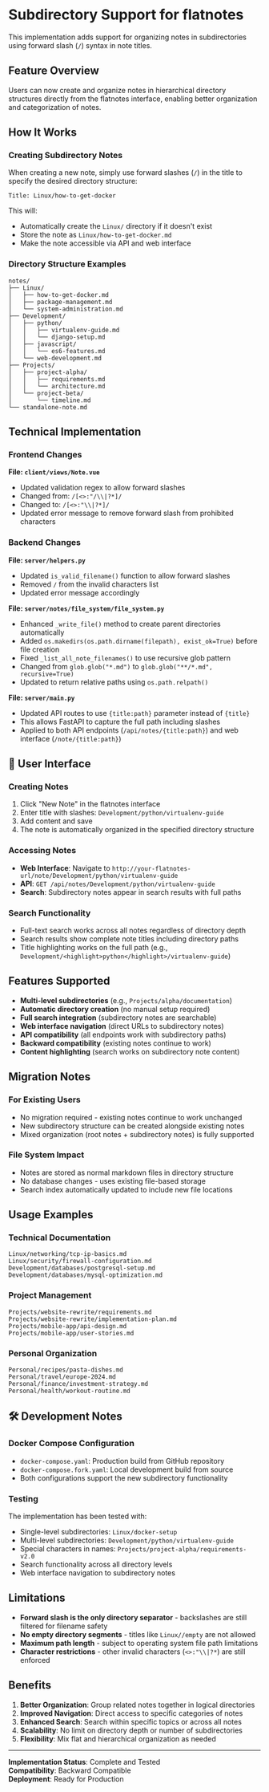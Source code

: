 # Subdirectory Support for flatnotes

This implementation adds support for organizing notes in subdirectories using forward slash (`/`) syntax in note titles.

## Feature Overview

Users can now create and organize notes in hierarchical directory structures directly from the flatnotes interface, enabling better organization and categorization of notes.

## How It Works

### Creating Subdirectory Notes

When creating a new note, simply use forward slashes (`/`) in the title to specify the desired directory structure:

```
Title: Linux/how-to-get-docker
```

This will:
- Automatically create the `Linux/` directory if it doesn't exist
- Store the note as `Linux/how-to-get-docker.md`
- Make the note accessible via API and web interface

### Directory Structure Examples

```
notes/
├── Linux/
│   ├── how-to-get-docker.md
│   ├── package-management.md
│   └── system-administration.md
├── Development/
│   ├── python/
│   │   ├── virtualenv-guide.md
│   │   └── django-setup.md
│   ├── javascript/
│   │   └── es6-features.md
│   └── web-development.md
├── Projects/
│   ├── project-alpha/
│   │   ├── requirements.md
│   │   └── architecture.md
│   └── project-beta/
│       └── timeline.md
└── standalone-note.md
```

## Technical Implementation

### Frontend Changes

**File: `client/views/Note.vue`**
- Updated validation regex to allow forward slashes
- Changed from: `/[<>:"/\\|?*]/` 
- Changed to: `/[<>:"\\|?*]/`
- Updated error message to remove forward slash from prohibited characters

### Backend Changes

**File: `server/helpers.py`**
- Updated `is_valid_filename()` function to allow forward slashes
- Removed `/` from the invalid characters list
- Updated error message accordingly

**File: `server/notes/file_system/file_system.py`**
- Enhanced `_write_file()` method to create parent directories automatically
- Added `os.makedirs(os.path.dirname(filepath), exist_ok=True)` before file creation
- Fixed `_list_all_note_filenames()` to use recursive glob pattern
- Changed from `glob.glob("*.md")` to `glob.glob("**/*.md", recursive=True)`
- Updated to return relative paths using `os.path.relpath()`

**File: `server/main.py`**
- Updated API routes to use `{title:path}` parameter instead of `{title}`
- This allows FastAPI to capture the full path including slashes
- Applied to both API endpoints (`/api/notes/{title:path}`) and web interface (`/note/{title:path}`)

## 📱 User Interface

### Creating Notes
1. Click "New Note" in the flatnotes interface
2. Enter title with slashes: `Development/python/virtualenv-guide`
3. Add content and save
4. The note is automatically organized in the specified directory structure

### Accessing Notes
- **Web Interface**: Navigate to `http://your-flatnotes-url/note/Development/python/virtualenv-guide`
- **API**: `GET /api/notes/Development/python/virtualenv-guide`
- **Search**: Subdirectory notes appear in search results with full paths

### Search Functionality
- Full-text search works across all notes regardless of directory depth
- Search results show complete note titles including directory paths
- Title highlighting works on the full path (e.g., `Development/<highlight>python</highlight>/virtualenv-guide`)

## Features Supported

-  **Multi-level subdirectories** (e.g., `Projects/alpha/documentation`)
-  **Automatic directory creation** (no manual setup required)
-  **Full search integration** (subdirectory notes are searchable)
-  **Web interface navigation** (direct URLs to subdirectory notes)
-  **API compatibility** (all endpoints work with subdirectory paths)
-  **Backward compatibility** (existing notes continue to work)
-  **Content highlighting** (search works on subdirectory note content)

##  Migration Notes

### For Existing Users
- No migration required - existing notes continue to work unchanged
- New subdirectory structure can be created alongside existing notes
- Mixed organization (root notes + subdirectory notes) is fully supported

### File System Impact
- Notes are stored as normal markdown files in directory structure
- No database changes - uses existing file-based storage
- Search index automatically updated to include new file locations

## Usage Examples

### Technical Documentation
```
Linux/networking/tcp-ip-basics.md
Linux/security/firewall-configuration.md
Development/databases/postgresql-setup.md
Development/databases/mysql-optimization.md
```

### Project Management
```
Projects/website-rewrite/requirements.md
Projects/website-rewrite/implementation-plan.md
Projects/mobile-app/api-design.md
Projects/mobile-app/user-stories.md
```

### Personal Organization
```
Personal/recipes/pasta-dishes.md
Personal/travel/europe-2024.md
Personal/finance/investment-strategy.md
Personal/health/workout-routine.md
```

## 🛠️ Development Notes

### Docker Compose Configuration
- `docker-compose.yaml`: Production build from GitHub repository
- `docker-compose.fork.yaml`: Local development build from source
- Both configurations support the new subdirectory functionality

### Testing
The implementation has been tested with:
- Single-level subdirectories: `Linux/docker-setup`
- Multi-level subdirectories: `Development/python/virtualenv-guide`
- Special characters in names: `Projects/project-alpha/requirements-v2.0`
- Search functionality across all directory levels
- Web interface navigation to subdirectory notes

## Limitations

- **Forward slash is the only directory separator** - backslashes are still filtered for filename safety
- **No empty directory segments** - titles like `Linux//empty` are not allowed
- **Maximum path length** - subject to operating system file path limitations
- **Character restrictions** - other invalid characters (`<>:"\\|?*`) are still enforced

## Benefits

1. **Better Organization**: Group related notes together in logical directories
2. **Improved Navigation**: Direct access to specific categories of notes
3. **Enhanced Search**: Search within specific topics or across all notes
4. **Scalability**: No limit on directory depth or number of subdirectories
5. **Flexibility**: Mix flat and hierarchical organization as needed

---

**Implementation Status**: Complete and Tested  
**Compatibility**: Backward Compatible  
**Deployment**: Ready for Production